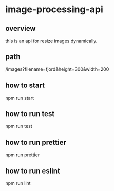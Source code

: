 # image-processing-api

## overview

this is an api for resize images dynamically.

## path

/images?filename=fjord&height=300&width=200

## how to start

npm run start

## how to run test

npm run test

## how to run prettier

npm run prettier

## how to run eslint

npm run lint
